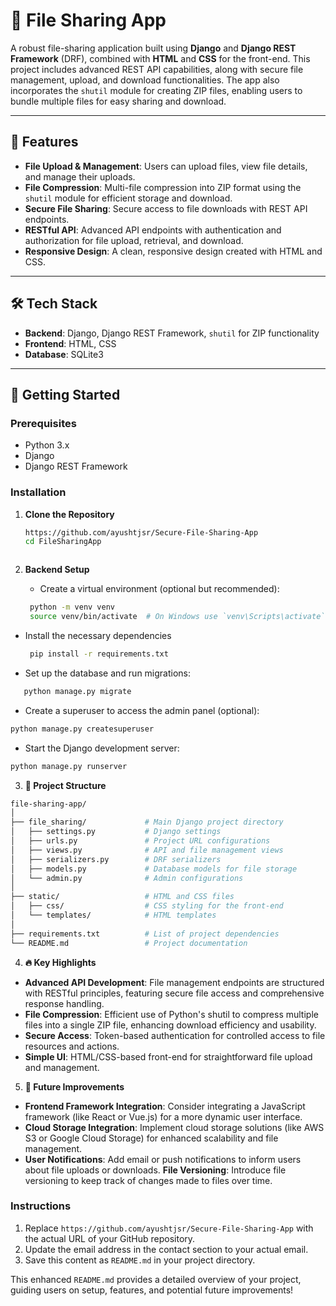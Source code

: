 # 📁 File Sharing App

A robust file-sharing application built using **Django** and **Django REST Framework** (DRF), combined with **HTML** and **CSS** for the front-end. This project includes advanced REST API capabilities, along with secure file management, upload, and download functionalities. The app also incorporates the `shutil` module for creating ZIP files, enabling users to bundle multiple files for easy sharing and download.

---

## 📌 Features

- **File Upload & Management**: Users can upload files, view file details, and manage their uploads.
- **File Compression**: Multi-file compression into ZIP format using the `shutil` module for efficient storage and download.
- **Secure File Sharing**: Secure access to file downloads with REST API endpoints.
- **RESTful API**: Advanced API endpoints with authentication and authorization for file upload, retrieval, and download.
- **Responsive Design**: A clean, responsive design created with HTML and CSS.

---

## 🛠️ Tech Stack

- **Backend**: Django, Django REST Framework, `shutil` for ZIP functionality
- **Frontend**: HTML, CSS
- **Database**: SQLite3

---

## 🚀 Getting Started

### Prerequisites

- Python 3.x
- Django
- Django REST Framework

### Installation

1. **Clone the Repository**

   ```bash
   https://github.com/ayushtjsr/Secure-File-Sharing-App
   cd FileSharingApp



2. **Backend Setup**
   - Create a virtual environment (optional but recommended):
   ```bash
    python -m venv venv
    source venv/bin/activate  # On Windows use `venv\Scripts\activate`
- Install the necessary dependencies
   ```bash
    pip install -r requirements.txt
 - Set up the database and run migrations:
 ```bash
    python manage.py migrate
```
- Create a superuser to access the admin panel (optional):
```bash
python manage.py createsuperuser
```
- Start the Django development server:
```bash
python manage.py runserver
```

3. **📂 Project Structure**
 ```bash
file-sharing-app/
│
├── file_sharing/             # Main Django project directory
│   ├── settings.py           # Django settings
│   ├── urls.py               # Project URL configurations
│   ├── views.py              # API and file management views
│   ├── serializers.py        # DRF serializers
│   ├── models.py             # Database models for file storage
│   └── admin.py              # Admin configurations
│
├── static/                   # HTML and CSS files
│   ├── css/                  # CSS styling for the front-end
│   └── templates/            # HTML templates
│
├── requirements.txt          # List of project dependencies
└── README.md                 # Project documentation
```
4. **🔥 Key Highlights**

- **Advanced API Development**: File management endpoints are structured with RESTful principles, featuring secure file access and comprehensive response handling.
- **File Compression**: Efficient use of Python's shutil to compress multiple files into a single ZIP file, enhancing download efficiency and usability.
- **Secure Access**: Token-based authentication for controlled access to file resources and actions.
- **Simple UI**: HTML/CSS-based front-end for straightforward file upload and management.

5. **📝 Future Improvements**
- **Frontend Framework Integration**: Consider integrating a JavaScript framework (like React or Vue.js) for a more dynamic user interface.
- **Cloud Storage Integration**: Implement cloud storage solutions (like AWS S3 or Google Cloud Storage) for enhanced scalability and file management.
- **User Notifications**: Add email or push notifications to inform users about file uploads or downloads.
**File Versioning**: Introduce file versioning to keep track of changes made to files over time.
   


### Instructions
1. Replace `https://github.com/ayushtjsr/Secure-File-Sharing-App` with the actual URL of your GitHub repository.
2. Update the email address in the contact section to your actual email.
3. Save this content as `README.md` in your project directory.

This enhanced `README.md` provides a detailed overview of your project, guiding users on setup, features, and potential future improvements!

   

